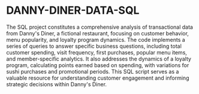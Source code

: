 # DANNY-DINER-DATA-SQL

The SQL project constitutes a comprehensive analysis of transactional data from Danny's Diner, a fictional restaurant, focusing on customer behavior, menu popularity, and loyalty program dynamics. The code implements a series of queries to answer specific business questions, including total customer spending, visit frequency, first purchases, popular menu items, and member-specific analytics. It also addresses the dynamics of a loyalty program, calculating points earned based on spending, with variations for sushi purchases and promotional periods. This SQL script serves as a valuable resource for understanding customer engagement and informing strategic decisions within Danny's Diner.
